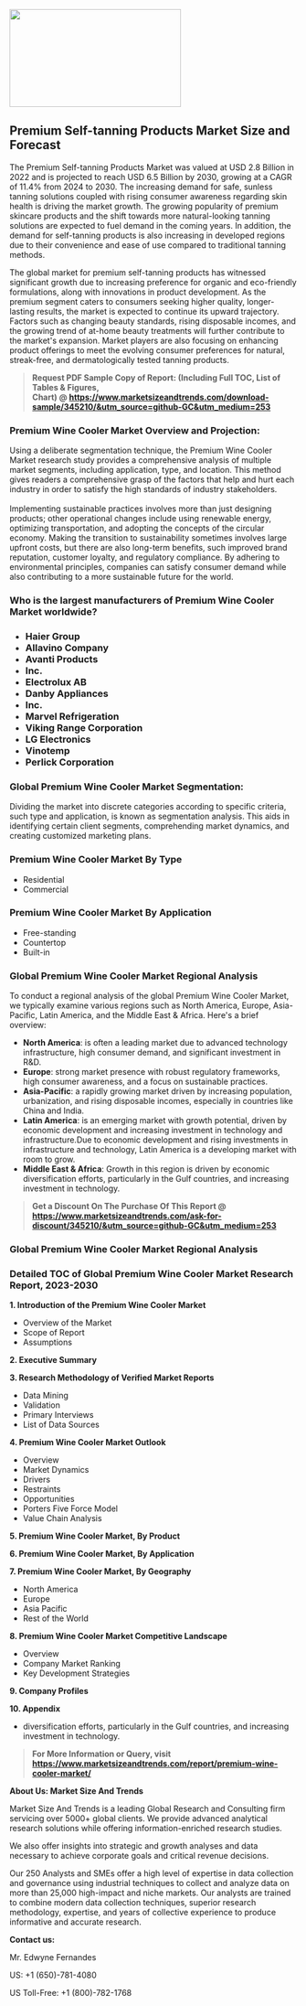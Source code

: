 <p><img class="alignnone size-medium wp-image-20088" src="https://ffe5etoiles.com/wp-content/uploads/2024/12/MST1-300x171.png" alt="" width="300" height="171" /></p><h2>Premium Self-tanning Products Market Size and Forecast</h2><p>The Premium Self-tanning Products Market was valued at USD 2.8 Billion in 2022 and is projected to reach USD 6.5 Billion by 2030, growing at a CAGR of 11.4% from 2024 to 2030. The increasing demand for safe, sunless tanning solutions coupled with rising consumer awareness regarding skin health is driving the market growth. The growing popularity of premium skincare products and the shift towards more natural-looking tanning solutions are expected to fuel demand in the coming years. In addition, the demand for self-tanning products is also increasing in developed regions due to their convenience and ease of use compared to traditional tanning methods.</p><p>The global market for premium self-tanning products has witnessed significant growth due to increasing preference for organic and eco-friendly formulations, along with innovations in product development. As the premium segment caters to consumers seeking higher quality, longer-lasting results, the market is expected to continue its upward trajectory. Factors such as changing beauty standards, rising disposable incomes, and the growing trend of at-home beauty treatments will further contribute to the market's expansion. Market players are also focusing on enhancing product offerings to meet the evolving consumer preferences for natural, streak-free, and dermatologically tested tanning products.</p></p><blockquote id="" class=""><strong>Request PDF Sample Copy of Report: (Including Full TOC, List of Tables &amp; Figures, Chart)&nbsp;@&nbsp;<strong><a href="https://www.marketsizeandtrends.com/download-sample/345210/&utm_source=github-GC&utm_medium=253" target="_blank">https://www.marketsizeandtrends.com/download-sample/345210/&utm_source=github-GC&utm_medium=253</a></strong></strong></blockquote><h3 id="" class="">Premium Wine Cooler Market&nbsp;Overview and Projection:</h3><p id="" class="">Using a deliberate segmentation technique, the Premium Wine Cooler Market research study provides a comprehensive analysis of multiple market segments, including application, type, and location. This method gives readers a comprehensive grasp of the factors that help and hurt each industry in order to satisfy the high standards of industry stakeholders. <br /> <br />Implementing sustainable practices involves more than just designing products; other operational changes include using renewable energy, optimizing transportation, and adopting the concepts of the circular economy. Making the transition to sustainability sometimes involves large upfront costs, but there are also long-term benefits, such improved brand reputation, customer loyalty, and regulatory compliance. By adhering to environmental principles, companies can satisfy consumer demand while also contributing to a more sustainable future for the world.</p><h3 id="" class="">Who is the largest manufacturers of&nbsp;Premium Wine Cooler Market worldwide?</h3><h3 class=""><p><ul><li>Haier Group </li><li> Allavino Company </li><li> Avanti Products </li><li> Inc. </li><li> Electrolux AB </li><li> Danby Appliances </li><li> Inc. </li><li> Marvel Refrigeration </li><li> Viking Range Corporation </li><li> LG Electronics </li><li> Vinotemp </li><li> Perlick Corporation</li></ul></p></h3><h3 id="" class="">Global&nbsp;Premium Wine Cooler Market Segmentation:</h3><p id="" class="">Dividing the market into discrete categories according to specific criteria, such type and application, is known as segmentation analysis. This aids in identifying certain client segments, comprehending market dynamics, and creating customized marketing plans.</p><h3 id="" class="">Premium Wine Cooler Market&nbsp;By Type</h3><p><p><ul><li>Residential</li><li> Commercial</p></li></ul></p></p><h3 id="" class="">Premium Wine Cooler Market&nbsp;By Application</h3><p class=""><p><ul><li>Free-standing</li><li> Countertop</li><li> Built-in</li></ul></p></p><h3 id="" class="">Global Premium Wine Cooler Market Regional Analysis</h3><p id="" class="">To conduct a regional analysis of the global Premium Wine Cooler Market, we typically examine various regions such as North America, Europe, Asia-Pacific, Latin America, and the Middle East &amp; Africa. Here's a brief overview:</p><ul><li><strong>North America</strong>: is often a leading market due to advanced technology infrastructure, high consumer demand, and significant investment in R&amp;D.</li><li><strong>Europe</strong>: strong market presence with robust regulatory frameworks, high consumer awareness, and a focus on sustainable practices.</li><li><strong>Asia-Pacific</strong>: a rapidly growing market driven by increasing population, urbanization, and rising disposable incomes, especially in countries like China and India.</li><li><strong>Latin America</strong>: is an emerging market with growth potential, driven by economic development and increasing investment in technology and infrastructure.Due to economic development and rising investments in infrastructure and technology, Latin America is a developing market with room to grow.</li><li><strong>Middle East &amp; Africa</strong>: Growth in this region is driven by economic diversification efforts, particularly in the Gulf countries, and increasing investment in technology.</li></ul><blockquote id="" class=""><strong>Get a Discount On The Purchase Of This Report @ <strong><a href="https://www.marketsizeandtrends.com/ask-for-discount/345210/&utm_source=github-GC&utm_medium=253" target="_blank">https://www.marketsizeandtrends.com/ask-for-discount/345210/&utm_source=github-GC&utm_medium=253</a></strong></strong></blockquote><h3 id="" class="">Global Premium Wine Cooler Market Regional Analysis</h3><h3 id="" class="">Detailed TOC of Global Premium Wine Cooler Market Research Report, 2023-2030</h3><p id="" class=""><strong>1. Introduction of the Premium Wine Cooler Market</strong></p><ul><li>Overview of the Market</li><li>Scope of Report</li><li>Assumptions</li></ul><p id="" class=""><strong>2. Executive Summary</strong></p><p id="" class=""><strong>3. Research Methodology of Verified Market Reports</strong></p><ul><li>Data Mining</li><li>Validation</li><li>Primary Interviews</li><li>List of Data Sources</li></ul><p id="" class=""><strong>4. Premium Wine Cooler Market Outlook</strong></p><ul><li>Overview</li><li>Market Dynamics</li><li>Drivers</li><li>Restraints</li><li>Opportunities</li><li>Porters Five Force Model</li><li>Value Chain Analysis</li></ul><p id="" class=""><strong>5. Premium Wine Cooler Market, By Product</strong></p><p id="" class=""><strong>6. Premium Wine Cooler Market, By Application</strong></p><p id="" class=""><strong>7. Premium Wine Cooler Market, By Geography</strong></p><ul><li>North America</li><li>Europe</li><li>Asia Pacific</li><li>Rest of the World</li></ul><p id="" class=""><strong>8. Premium Wine Cooler Market Competitive Landscape</strong></p><ul><li>Overview</li><li>Company Market Ranking</li><li>Key Development Strategies</li></ul><p id="" class=""><strong>9. Company Profiles</strong></p><p id="" class=""><strong>10. Appendix</strong></p><ul><li>diversification efforts, particularly in the Gulf countries, and increasing investment in technology.</li></ul><blockquote id="" class=""><strong>For More Information or Query, visit <strong><strong><a href="https://www.marketsizeandtrends.com/report/premium-wine-cooler-market/" target="_blank">https://www.marketsizeandtrends.com/report/premium-wine-cooler-market/</a></strong></strong></strong></blockquote><p id="" class=""><strong>About Us: Market Size And Trends</strong></p><p id="" class="">Market Size And Trends is a leading Global Research and Consulting firm servicing over 5000+ global clients. We provide advanced analytical research solutions while offering information-enriched research studies.</p><p id="" class="">We also offer insights into strategic and growth analyses and data necessary to achieve corporate goals and critical revenue decisions.</p><p id="" class="">Our 250 Analysts and SMEs offer a high level of expertise in data collection and governance using industrial techniques to collect and analyze data on more than 25,000 high-impact and niche markets. Our analysts are trained to combine modern data collection techniques, superior research methodology, expertise, and years of collective experience to produce informative and accurate research.</p><p id="" class=""><strong>Contact us:</strong></p><p id="" class="">Mr. Edwyne Fernandes</p><p id="" class="">US: +1 (650)-781-4080</p><p id="" class="">US Toll-Free: +1 (800)-782-1768</p>
